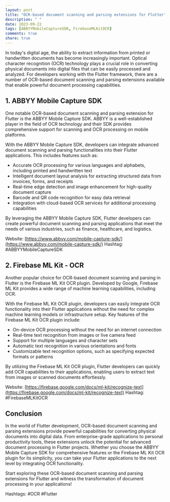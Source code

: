 ```yaml
---
layout: post
title: "OCR-based document scanning and parsing extensions for Flutter"
description: " "
date: 2023-09-22
tags: [ABBYYMobileCaptureSDK, FirebaseMLKitOCR]
comments: true
share: true
---
```


In today's digital age, the ability to extract information from printed or handwritten documents has become increasingly important. Optical character recognition (OCR) technology plays a crucial role in converting physical documents into digital files that can be easily processed and analyzed. For developers working with the Flutter framework, there are a number of OCR-based document scanning and parsing extensions available that enable powerful document processing capabilities.

## 1. ABBYY Mobile Capture SDK

One notable OCR-based document scanning and parsing extension for Flutter is the ABBYY Mobile Capture SDK. ABBYY is a well-established player in the field of OCR technology and their SDK provides comprehensive support for scanning and OCR processing on mobile platforms.

With the ABBYY Mobile Capture SDK, developers can integrate advanced document scanning and parsing functionalities into their Flutter applications. This includes features such as:

- Accurate OCR processing for various languages and alphabets, including printed and handwritten text
- Intelligent document layout analysis for extracting structured data from invoices, forms, and receipts
- Real-time edge detection and image enhancement for high-quality document capture
- Barcode and QR code recognition for easy data retrieval
- Integration with cloud-based OCR services for additional processing capabilities

By leveraging the ABBYY Mobile Capture SDK, Flutter developers can create powerful document scanning and parsing applications that meet the needs of various industries, such as finance, healthcare, and logistics.

Website: [https://www.abbyy.com/mobile-capture-sdk/](https://www.abbyy.com/mobile-capture-sdk/)
Hashtag: #ABBYYMobileCaptureSDK

## 2. Firebase ML Kit - OCR

Another popular choice for OCR-based document scanning and parsing in Flutter is the Firebase ML Kit OCR plugin. Developed by Google, Firebase ML Kit provides a wide range of machine learning capabilities, including OCR.

With the Firebase ML Kit OCR plugin, developers can easily integrate OCR functionality into their Flutter applications without the need for complex machine learning models or infrastructure setup. Key features of the Firebase ML Kit OCR plugin include:

- On-device OCR processing without the need for an internet connection
- Real-time text recognition from images or live camera feed
- Support for multiple languages and character sets
- Automatic text recognition in various orientations and fonts
- Customizable text recognition options, such as specifying expected formats or patterns

By utilizing the Firebase ML Kit OCR plugin, Flutter developers can quickly add OCR capabilities to their applications, enabling users to extract text from images or scanned documents effortlessly.

Website: [https://firebase.google.com/docs/ml-kit/recognize-text](https://firebase.google.com/docs/ml-kit/recognize-text)
Hashtag: #FirebaseMLKitOCR

## Conclusion

In the world of Flutter development, OCR-based document scanning and parsing extensions provide powerful capabilities for converting physical documents into digital data. From enterprise-grade applications to personal productivity tools, these extensions unlock the potential for advanced document processing in Flutter projects. Whether you choose the ABBYY Mobile Capture SDK for comprehensive features or the Firebase ML Kit OCR plugin for its simplicity, you can take your Flutter applications to the next level by integrating OCR functionality.

Start exploring these OCR-based document scanning and parsing extensions for Flutter and witness the transformation of document processing in your applications!

Hashtags: #OCR #Flutter